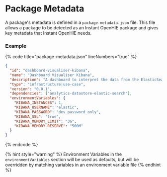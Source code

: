 # Package Metadata

A package's metadata is defined in a `package-metadata.json` file. This file allows a package to be detected as an Instant OpenHIE package and gives key metadata that Instant OpenHIE needs.

### Example

{% code title="package-metadata.json" lineNumbers="true" %}
```json
{
  "id": "dashboard-visualiser-kibana",
  "name": "Dashboard Visualiser Kibana",
  "description": "A dashboard to interpret the data from the ElasticSearch data store",
  "type": "infrastructure|use-case",
  "version": "0.0.1",
  "dependencies": ["analytics-datastore-elastic-search"],
  "environmentVariables": {
    "KIBANA_INSTANCES": 1,
    "KIBANA_USERNAME": "elastic",
    "KIBANA_PASSWORD": "dev_password_only",
    "KIBANA_SSL": "true",
    "KIBANA_MEMORY_LIMIT": "3G",
    "KIBANA_MEMORY_RESERVE": "500M"
  }
}
```
{% endcode %}

{% hint style="warning" %}
Environment Variables in the `environmentVariables` section will be used as defaults, but will be overridden by matching variables in an environment variable file
{% endhint %}
